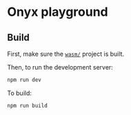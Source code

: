 # Onyx playground

## Build

First, make sure the [`wasm/`](../wasm) project is built.

Then, to run the development server:

```bash
npm run dev
```

To build:

```bash
npm run build
```
